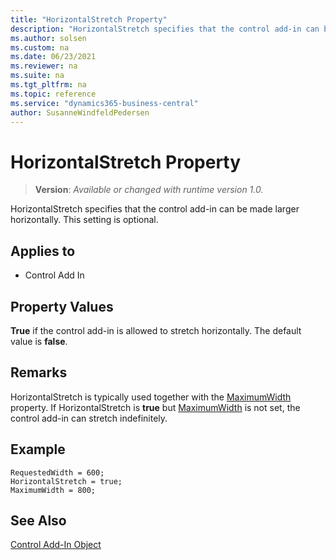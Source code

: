 ```yaml
---
title: "HorizontalStretch Property"
description: "HorizontalStretch specifies that the control add-in can be made larger horizontally."
ms.author: solsen
ms.custom: na
ms.date: 06/23/2021
ms.reviewer: na
ms.suite: na
ms.tgt_pltfrm: na
ms.topic: reference
ms.service: "dynamics365-business-central"
author: SusanneWindfeldPedersen
---
```

[//]: # (START>DO_NOT_EDIT)
[//]: # (IMPORTANT:Do not edit any of the content between here and the END>DO_NOT_EDIT.)
[//]: # (Any modifications should be made in the .xml files in the ModernDev repo.)
# HorizontalStretch Property
> **Version**: _Available or changed with runtime version 1.0._

HorizontalStretch specifies that the control add-in can be made larger horizontally. This setting is optional.

## Applies to
-   Control Add In

[//]: # (IMPORTANT: END>DO_NOT_EDIT)

## Property Values

**True** if the control add-in is allowed to stretch horizontally. The default value is **false**.

## Remarks

HorizontalStretch is typically used together with the [MaximumWidth](devenv-maximumwidth-property.md) property. If HorizontalStretch is **true** but [MaximumWidth](devenv-maximumwidth-property.md) is not set, the control add-in can stretch indefinitely.

## Example

```AL
RequestedWidth = 600;
HorizontalStretch = true;
MaximumWidth = 800;
```

## See Also

[Control Add-In Object](../devenv-control-addin-object.md)   
 